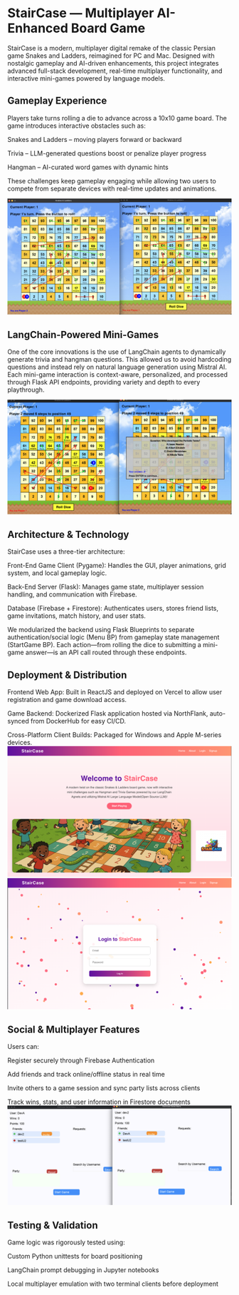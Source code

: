 # StairCase — Multiplayer AI-Enhanced Board Game

StairCase is a modern, multiplayer digital remake of the classic Persian game Snakes and Ladders, reimagined for PC and Mac. Designed with nostalgic gameplay and AI-driven enhancements, this project integrates advanced full-stack development, real-time multiplayer functionality, and interactive mini-games powered by language models.

## Gameplay Experience
Players take turns rolling a die to advance across a 10x10 game board. The game introduces interactive obstacles such as:

Snakes and Ladders – moving players forward or backward

Trivia – LLM-generated questions boost or penalize player progress

Hangman – AI-curated word games with dynamic hints

These challenges keep gameplay engaging while allowing two users to compete from separate devices with real-time updates and animations.

![Gameplay](./media/game.png)
## LangChain-Powered Mini-Games
One of the core innovations is the use of LangChain agents to dynamically generate trivia and hangman questions. This allowed us to avoid hardcoding questions and instead rely on natural language generation using Mistral AI. Each mini-game interaction is context-aware, personalized, and processed through Flask API endpoints, providing variety and depth to every playthrough.

![LangChain](./media/langchain.png)


## Architecture & Technology
StairCase uses a three-tier architecture:

Front-End Game Client (Pygame): Handles the GUI, player animations, grid system, and local gameplay logic.

Back-End Server (Flask): Manages game state, multiplayer session handling, and communication with Firebase.

Database (Firebase + Firestore): Authenticates users, stores friend lists, game invitations, match history, and user stats.

We modularized the backend using Flask Blueprints to separate authentication/social logic (Menu BP) from gameplay state management (StartGame BP). Each action—from rolling the dice to submitting a mini-game answer—is an API call routed through these endpoints.

## Deployment & Distribution
Frontend Web App: Built in ReactJS and deployed on Vercel to allow user registration and game download access.

Game Backend: Dockerized Flask application hosted via NorthFlank, auto-synced from DockerHub for easy CI/CD.

Cross-Platform Client Builds: Packaged for Windows and Apple M-series devices.
![Front](./media/landing.png)
![Front Log in](./media/login.png)
## Social & Multiplayer Features
Users can:

Register securely through Firebase Authentication

Add friends and track online/offline status in real time

Invite others to a game session and sync party lists across clients

Track wins, stats, and user information in Firestore documents
![menu](./media/menue.png)
## Testing & Validation
Game logic was rigorously tested using:

Custom Python unittests for board positioning

LangChain prompt debugging in Jupyter notebooks

Local multiplayer emulation with two terminal clients before deployment

